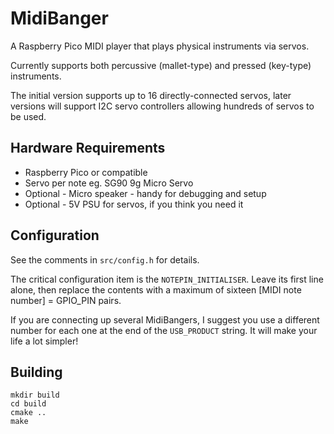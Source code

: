# MidiBanger
A Raspberry Pico MIDI player that plays physical instruments via servos.

Currently supports both percussive (mallet-type) and pressed (key-type) instruments.

The initial version supports up to 16 directly-connected servos, later versions will
support I2C servo controllers allowing hundreds of servos to be used.

## Hardware Requirements
* Raspberry Pico or compatible
* Servo per note eg. SG90 9g Micro Servo
* Optional - Micro speaker - handy for debugging and setup
* Optional - 5V PSU for servos, if you think you need it

## Configuration
See the comments in `src/config.h` for details.

The critical configuration item is the `NOTEPIN_INITIALISER`.  Leave its first line alone, 
then replace the contents with a maximum of sixteen [MIDI note number] = GPIO_PIN pairs.

If you are connecting up several MidiBangers, I suggest you use a different
number for each one at the end of the `USB_PRODUCT` string.  It will make your
life a lot simpler!

## Building
```
mkdir build
cd build
cmake ..
make
```
